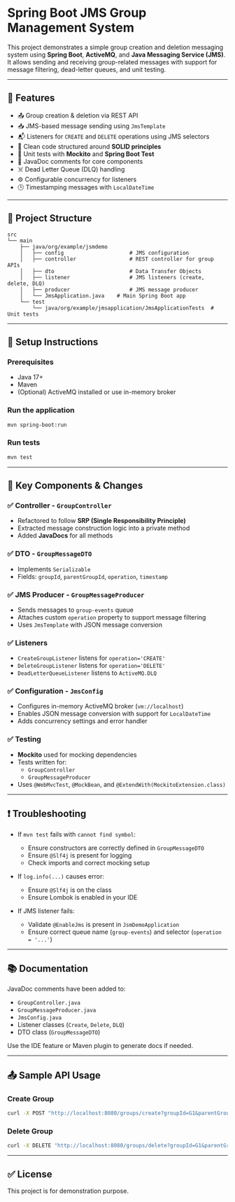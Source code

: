 
# Spring Boot JMS Group Management System

This project demonstrates a simple group creation and deletion messaging system using **Spring Boot**, **ActiveMQ**, and **Java Messaging Service (JMS)**. It allows sending and receiving group-related messages with support for message filtering, dead-letter queues, and unit testing.

---

## 📌 Features

- 📤 Group creation & deletion via REST API
- 📥 JMS-based message sending using `JmsTemplate`
- 📬 Listeners for `CREATE` and `DELETE` operations using JMS selectors
- 🧼 Clean code structured around **SOLID principles**
- 🧪 Unit tests with **Mockito** and **Spring Boot Test**
- 🧾 JavaDoc comments for core components
- ☠️ Dead Letter Queue (DLQ) handling
- ⚙️ Configurable concurrency for listeners
- 🕒 Timestamping messages with `LocalDateTime`

---

## 🧱 Project Structure

```
src
└── main
    ├── java/org/example/jsmdemo
    │   ├── config                     # JMS configuration
    │   ├── controller                 # REST controller for group APIs
    │   ├── dto                        # Data Transfer Objects
    │   ├── listener                   # JMS listeners (create, delete, DLQ)
    │   ├── producer                   # JMS message producer
    │   └── JmsApplication.java    # Main Spring Boot app
    └── test
        └── java/org/example/jmsapplication/JmsApplicationTests  # Unit tests
```

---

## 🔧 Setup Instructions

### Prerequisites
- Java 17+
- Maven
- (Optional) ActiveMQ installed or use in-memory broker

### Run the application

```bash
mvn spring-boot:run
```

### Run tests

```bash
mvn test
```

---

## 🔄 Key Components & Changes

### ✅ Controller - `GroupController`
- Refactored to follow **SRP (Single Responsibility Principle)**
- Extracted message construction logic into a private method
- Added **JavaDocs** for all methods

### ✅ DTO - `GroupMessageDTO`
- Implements `Serializable`
- Fields: `groupId`, `parentGroupId`, `operation`, `timestamp`

### ✅ JMS Producer - `GroupMessageProducer`
- Sends messages to `group-events` queue
- Attaches custom `operation` property to support message filtering
- Uses `JmsTemplate` with JSON message conversion

### ✅ Listeners
- `CreateGroupListener` listens for `operation='CREATE'`
- `DeleteGroupListener` listens for `operation='DELETE'`
- `DeadLetterQueueListener` listens to `ActiveMQ.DLQ`

### ✅ Configuration - `JmsConfig`
- Configures in-memory ActiveMQ broker (`vm://localhost`)
- Enables JSON message conversion with support for `LocalDateTime`
- Adds concurrency settings and error handler

### ✅ Testing
- **Mockito** used for mocking dependencies
- Tests written for:
  - `GroupController`
  - `GroupMessageProducer`
- Uses `@WebMvcTest`, `@MockBean`, and `@ExtendWith(MockitoExtension.class)`

---

## ❗ Troubleshooting

- If `mvn test` fails with `cannot find symbol`:
  - Ensure constructors are correctly defined in `GroupMessageDTO`
  - Ensure `@Slf4j` is present for logging
  - Check imports and correct mocking setup

- If `log.info(...)` causes error:
  - Ensure `@Slf4j` is on the class
  - Ensure Lombok is enabled in your IDE

- If JMS listener fails:
  - Validate `@EnableJms` is present in `JsmDemoApplication`
  - Ensure correct queue name (`group-events`) and selector (`operation = '...'`)

---

## 📚 Documentation

JavaDoc comments have been added to:

- `GroupController.java`
- `GroupMessageProducer.java`
- `JmsConfig.java`
- Listener classes (`Create`, `Delete`, `DLQ`)
- DTO class (`GroupMessageDTO`)

Use the IDE feature or Maven plugin to generate docs if needed.

---

## 📤 Sample API Usage

### Create Group
```bash
curl -X POST "http://localhost:8080/groups/create?groupId=G1&parentGroupId=Root"
```

### Delete Group
```bash
curl -X DELETE "http://localhost:8080/groups/delete?groupId=G1&parentGroupId=Root"
```

---

## ✅ License

This project is for demonstration purpose.
